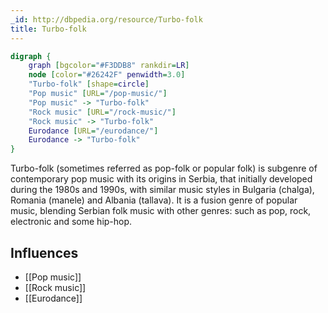 ```yaml
---
_id: http://dbpedia.org/resource/Turbo-folk
title: Turbo-folk
---
```


```dot
digraph {
	graph [bgcolor="#F3DDB8" rankdir=LR]
	node [color="#26242F" penwidth=3.0]
	"Turbo-folk" [shape=circle]
	"Pop music" [URL="/pop-music/"]
	"Pop music" -> "Turbo-folk"
	"Rock music" [URL="/rock-music/"]
	"Rock music" -> "Turbo-folk"
	Eurodance [URL="/eurodance/"]
	Eurodance -> "Turbo-folk"
}
```

Turbo-folk (sometimes referred as pop-folk or popular folk) is subgenre of contemporary pop music with its origins in Serbia, that initially developed during the 1980s and 1990s, with similar music styles in Bulgaria (chalga), Romania (manele) and Albania (tallava). It is a fusion genre of popular music, blending Serbian folk music with other genres: such as pop, rock, electronic and some hip-hop.

## Influences
- [[Pop music]]
- [[Rock music]]
- [[Eurodance]]
